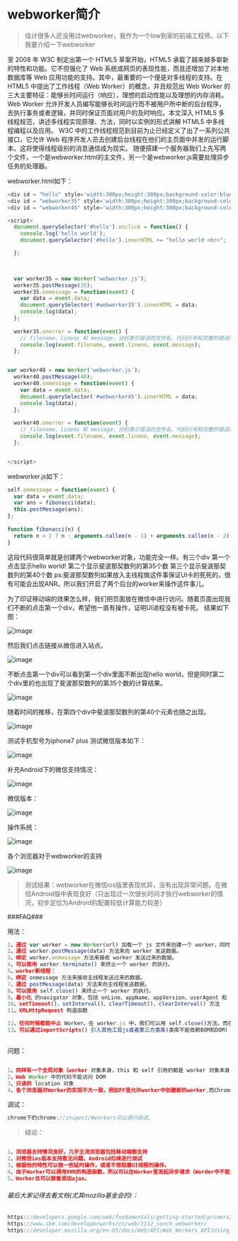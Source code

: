 # webworker简介
> 估计很多人还没用过webworker，我作为一个low到家的前端工程师。以下我要介绍一下webworker

至 2008 年 W3C 制定出第一个 HTML5 草案开始，HTML5 承载了越来越多崭新的特性和功能。它不但强化了 Web 系统或网页的表现性能，而且还增加了对本地数据库等 Web 应用功能的支持。其中，最重要的一个便是对多线程的支持。在 HTML5 中提出了工作线程（Web Worker）的概念，并且规范出 Web Worker 的三大主要特征：能够长时间运行（响应），理想的启动性能以及理想的内存消耗。Web Worker 允许开发人员编写能够长时间运行而不被用户所中断的后台程序，去执行事务或者逻辑，并同时保证页面对用户的及时响应。本文深入 HTML5 多线程规范，讲述多线程实现原理、方法，同时以实例的形式讲解 HTML5 中多线程编程以及应用。
W3C 中的工作线程规范到目前为止已经定义了出了一系列公共接口，它允许 Web 程序开发人员去创建后台线程在他们的主页面中并发的运行脚本。这将使得线程级别的消息通信成为现实。
随便搭建一个服务器我们上先写两个文件，一个是webworker.html的主文件，另一个是webworker.js需要处理异步任务的处理器。

webworker.html如下：

```javascript
<div id = "hello" style='width:300px;height:300px;background-color:blue;color:red;font-size: 16px'></div> 
<div id = "webworker35" style='width:300px;height:300px;background-color:black;color:white;font-size: 16px'></div> 
<div id = "webworker45" style='width:300px;height:300px;background-color:green;color:yellow;font-size: 16px'></div> 

<script> 
  document.querySelector('#hello').onclick = function() { 
    console.log('hello world'); 
    document.querySelector('#hello').innerHTML += "hello world <br>";

  }; 


 
  var worker35 = new Worker('webworker.js'); 
  worker35.postMessage(35); 
  worker35.onmessage = function(event) { 
    var data = event.data; 
    document.querySelector('#webworker35').innerHTML = data;
    console.log(data);
  }; 
 
  worker35.onerror = function(event) { 
  	// filename、lineno 和 message，分别表示错误的文件名、代码行号和完整的错误信息：
    console.log(event.filename, event.lineno, event.message); 
  }; 


var worker40 = new Worker('webworker.js'); 
  worker40.postMessage(40); 
  worker40.onmessage = function(event) { 
    var data = event.data; 
    document.querySelector('#webworker45').innerHTML = data;
    console.log(data);
  }; 
 
  worker40.onerror = function(event) { 
  	// filename、lineno 和 message，分别表示错误的文件名、代码行号和完整的错误信息：
    console.log(event.filename, event.lineno, event.message); 
  }; 


</script> 

```

webworker.js如下：

```javascript
self.onmessage = function(event) { 
  var data = event.data; 
  var ans = fibonacci(data); 
  this.postMessage(ans); 
}; 
 
function fibonacci(n) { 
  return n < 2 ? n : arguments.callee(n - 1) + arguments.callee(n - 2); 
} 

```

这段代码很简单就是创建两个webworker对象，功能完全一样。有三个div
第一个点击显示hello world!
第二个显示斐波那契数列的第35个数
第三个显示斐波那契数列的第40个数
ps:斐波那契数列如果放入主线程做这件事保证UI卡的死死的，很有可能会出现ANR。所以我们开启了两个后台的worker来操作这件事儿。

为了印证移动端的效果怎么样，我们把页面放在微信中进行访问。随着页面出现我们不断的点击第一个div，希望他一直有操作，证明UI进程没有被卡死。
结果如下图：


![image](https://github.com/ChenChenJoke/JokerWebFont/blob/master/webworker/images/weixin2.png?raw=true)

然后我们点击链接从微信进入站点。

![image](https://github.com/ChenChenJoke/JokerWebFont/blob/master/webworker/images/weixin3.png?raw=true)

不断点击第一个div可以看到第一个div里面不断出现hello world，但是同时第二个div里的也出现了斐波那契数列的第35个数的计算结果。

![image](https://github.com/ChenChenJoke/JokerWebFont/blob/master/webworker/images/weixin4.png?raw=true)

随着时间的推移，在第四个div中斐波那契数列的第40个元素也随之出现。

![image](https://github.com/ChenChenJoke/JokerWebFont/blob/master/webworker/images/weixin5.png?raw=true)

测试手机型号为iphone7 plus 测试微信版本如下：

![image](https://github.com/ChenChenJoke/JokerWebFont/blob/master/webworker/images/weixin1.png?raw=true)

补充Android下的微信支持情况：

![image](https://github.com/ChenChenJoke/JokerWebFont/blob/master/webworker/images/weixin7.png?raw=true)

微信版本：

![image](https://github.com/ChenChenJoke/JokerWebFont/blob/master/webworker/images/weixin8.png?raw=true)

操作系统：

![image](https://github.com/ChenChenJoke/JokerWebFont/blob/master/webworker/images/weixin9.png?raw=true)

各个浏览器对于webworker的支持

![image](https://github.com/ChenChenJoke/JokerWebFont/blob/master/webworker/images/weixin6.png?raw=true)

> 测试结果：webworker在微信ios版里表现优异，没有出现异常问题。在微信Android版中表现良好（只出现过一次很长时间才执行webworker的情况，初步定位为Android的配置较低计算能力较差）

###FAQ###

用法：
```javascript
1、通过 var worker = new Worker(url) 加载一个 js 文件来创建一个 worker，同时返回一个 worker 实例。
2、通过 worker.postMessage(data) 方法来向 worker 发送数据。
3、绑定 worker.onmessage 方法来接收 worker 发送过来的数据。
4、可以使用 worker.terminate() 来终止一个 worker 的执行。
5、worker新线程：
6、绑定 onmessage 方法来接收主线程发送过来的数据。
7、通过 postMessage(data) 方法来向主线程发送数据。
8、可以使用 self.close() 来终止一个 worker 的执行。
9、最小化 的navigator 对象，包括 onLine、appName、appVersion、userAgent 和 platform 属性
10、setTimeout()、setInterval()、clearTimeout()、clearInterval() 方法
11、XMLHttpRequest 构造函数

12、任何时候都能中止 Worker。在 worker.js 中，我们可以用 self.close()方法，而在页面中，我们可以用 worker.terminal()方法，这时 error 和 message 事件也不会触发了。
13、可以通过importScripts() 引入其他工具js或者第三方类库(类库不能依赖BOM和DOM)



```

问题：

```javascript

1、同样有一个全局对象（worker 对象本身，this 和 self 引用的都是 worker 对象本身
2、Web Worker 中的代码不能访问 DOM
3、只读的 location 对象
4、各个浏览器对Worker的实现不大一致，例如FF里允许worker中创建新的worker,而Chrome中就不行

```

调试：

```javascript
chrome下的chrome://inspect/#workers可以进行调试。
```

> 结论：

```javascript

1、浏览器支持情况良好，几乎主流浏览器包括移动端都支持
2、对微信ios版本支持暂无问题，Android后续进行测试
3、根据他的特性可以做一些延时操作，或者不想阻塞UI线程的操作。
4、由于Worker可以调用XHR的构造函数，所以可以在Worker里发起异步请求（Worder中不能更新 UI线程也就是dom节点上的内容）
5、Worker总可以嵌套添加ajax。

```

###### 最后大家记得去看文档(尤其mozilla基金会的)： ######
```javascript
https://developers.google.com/web/fundamentals/getting-started/primers/service-workers
https://www.ibm.com/developerworks/cn/web/1112_sunch_webworker/
https://developer.mozilla.org/en-US/docs/Web/API/Web_Workers_API/Using_web_workers
```




